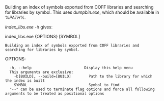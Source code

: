 Building an index of symbols exported from COFF libraries and searching for libraries by symbol. 
This uses _dumpbin.exe_, which should be available in %_PATH_%.

_index_libs.exe_ -h gives:

  index_libs.exe {OPTIONS} [SYMBOL]
  
    Building an index of symbols exported from COFF libraries and searching for libraries by symbol.

  OPTIONS:

      -h, --help                        Display this help menu
      This arguments are exclusive:
        -b[BUILD], --build=[BUILD]        Path to the library for which the index is built
        SYMBOL                            Symbol to find
      "--" can be used to terminate flag options and force all following arguments to be treated as positional options
